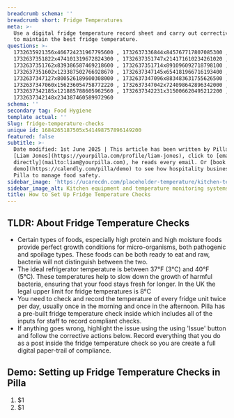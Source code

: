 ```yaml
---
breadcrumb schema: ''
breadcrumb short: Fridge Temperatures
meta: >-
  Use a digital fridge temperature record sheet and carry out corrective actions
  to maintain the best fridge temperature.
questions: >-
  1732635921356x466724231967795600 , 1732637336844x845767717807085300 ,
  1732637351822x474101319672824300 , 1732637351747x214171610234261020 ,
  1732637351762x839386587469218600 , 1732637351714x891096092718798100 ,
  1732637351602x123387502766928670 , 1732637347145x654181966716193400 ,
  1732637347127x800526189600308000 , 1732637347096x883483631755626500 ,
  1732637347060x156236054758772220 , 1732637347042x724098642896342000 ,
  1732637342185x121885788605962560 , 1732637342231x315006620495212200 ,
  1732637342148x234387460589972960
schema: ''
secondary tag: Food Hygiene
template actual: ''
Slug: fridge-temperature-checks
unique id: 1684265187505x541498757896149200
featured: false
subtitle: >-
  Date modified: 1st June 2025 | This article has been written by Pilla Founder,
  [Liam Jones](https://yourpilla.com/profile/liam-jones), click to [email Liam
  directly](mailto:liam@yourpilla.com), he reads every email. Or [book a
  demo](https://calendly.com/pilla/demo) to see how hospitality businesses use
  Pilla to manage food safety.
sidebar_image: 'https://ucarecdn.com/placeholder-temperature/kitchen-temperature.jpg'
sidebar_image_alt: Kitchen equipment and temperature monitoring systems
title: How to Set Up Fridge Temperature Checks
---
```

## TLDR: About Fridge Temperature Checks

 - Certain types of foods, especially high protein and high moisture foods provide perfect growth conditions for micro-organisms, both pathogenic and spoilage types. These foods can be both ready to eat and raw, bacteria will not distinguish between the two.
- The ideal refrigerator temperature is between 37°F (3°C) and 40°F (5°C). These temperatures help to slow down the growth of harmful bacteria, ensuring that your food stays fresh for longer. In the UK the legal upper limit for fridge temperatures is 8°C
- You need to check and record the temperature of every fridge unit twice per day, usually once in the morning and once in the afternoon. Pilla has a pre-built fridge temperature check inside which includes all of the inputs for staff to record compliant checks.
- If anything goes wrong, highlight the issue using the using 'Issue' button and follow the corrective actions below. Record everything that you do as a post inside the fridge temperature check so you are create a full digital paper-trail of compliance.

 ## Demo: Setting up Fridge Temperature Checks in Pilla&nbsp;

 1. $1
2. $1
